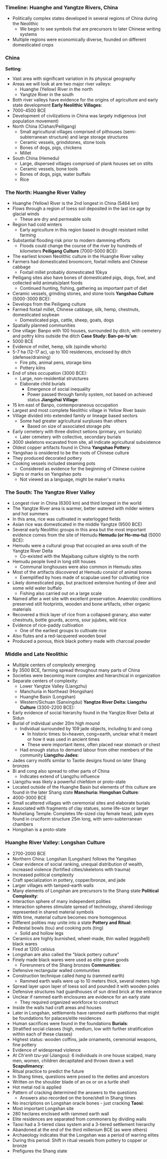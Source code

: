 ### Timeline: Huanghe and Yangtze Rivers, China
 - Politically complex states developed in several regions of China during the Neolithic
	 - We begin to see symbols that are precursors to later Chinese writing systems
 - Multiple regions were economically diverse, founded on different domesticated crops

### China
**Setting**:
 - Vast area with significant variation in its physical geography
 - Areas we will look at are two major river valleys:
	 - Huanghe (Yellow) River in the north
	 - Yangtze River in the south
 - Both river valleys have evidence for the origins of agriculture and early state development
**Early Neolithic Villages**:
 - 7000-4500 BCE
 - Development of civilizations in China was largely indigenous (not population movement)
 - North China (Cishan/Peiligang)
	 - Small agricultural villages comprised of pithouses (semi-subterranean structure) and large storage structures
	 - Ceramic vessels, grindstones, stone tools
	 - Bones of dogs, pigs, chickens
	 - Millet
 - South China (Hemedu)
	 - Large, dispersed villages comprised of plank houses set on stilts
	 - Ceramic vessels, bone tools
	 - Bones of dogs, pigs, water buffalo
	 - Rice
### The North: Huanghe River Valley
 - Huanghe (Yellow) River is the 2nd longest in China (5464 km)
 - Flows through a region of loess soil deposited in the last ice age by glacial winds
	 - These are dry and permeable soils
 - Region had cold winters
	 - Early agriculture in this region based in drought resistant millet farming
 - Substantial flooding risk prior to modern damming efforts
	 - Floods could change the course of the river by hundreds of kilometers
**Peiligang Culture** (7000-5000 BCE):
 - The earliest known Neolithic culture in the Huanghe River valley
 - Farmers had domesticated broomcorn, foxtail millets and Chinese cabbage
	 - Foxtail millet probably domesticated 10kya
 - Peiligang sites also have bones of domesticated pigs, dogs, fowl, and collected wild animals/plant foods
	 - Continued hunting, fishing, gathering as important part of diet
 - Ceramic vessels, grinding stones, and stone tools
**Yangshao Culture** (5000-3000 BCE):
 - Develops from the Peiligang culture
 - Farmed foxtail millet, Chinese cabbage, silk, hemp, chestnuts, domesticated soybean
	 - Domesticated pigs, cattle, sheep, goats, dogs
 - Spatially planned communities
 - One village: Banpo with 100 houses, surrounded by ditch, with cemetery and pottry kilns outside the ditch
**Case Study: Ban-po-ts'un**:
 - 5000 BCE
 - Evidence of millet, hemp, silk (spindle whorls)
 - 5-7 ha (12-17 ac), up to 100 residences, enclosed by ditch (defense/draining)
	 - Fire pits, animal pens, storage bins
	 - Pottery kilns
 - End of sites occupation (3000 BCE):
	 - Large, non-residential strutctures
	 - Elaborate child burials
		 - Emergence of social inequality
		 - Power passed through family system, not based on achieved status
**Jiangzhai Village**:
 - 15 km east of Banpo, contemporaneous occupation
 - Largest and most complete Neolithic village in Yellow River basin
 - Village divided into extended family or lineage based sectors
	 - Some had greater agricultural surpluses than others
		 - Based on size of associated storage pits
 - Early cemetery with three distinct setions (primary, urn burials)
	 - Later cemetery with collective, secondary burials
 - 3000 skeletons excavated from site, all indicate agricultural subsistence
 - Oldest copper artifacts found in China
**Yangshao Pottery**:
 - Yangshao is onsidered to be the roots of Chinese culture
 - They produced decorated pottery
 - Cooking vessels included steaming pots
	 - Considered as evidence for the beginning of Chinese cuisine
 - Signs or marks on Yangshao pots
	 - Not viewed as a language, might be maker's marks

### The South: The Yangtze River Valley
 - Longest river in China (6300 km) and third longest in the world
 - The Yangtze River area is warmer, better watered with milder winters and hot summers
 - In this area, rice was cultivated in waterlogged fields
 - Asian rice was domesticated in the middle Yangtze (9500 BCE)
 - Several early Neolithic groups in this area but the most important evidence comes from the site of Hemudu
**Hemudu (or Ho-mu-tu)** (5000 BCE):
 - Hemudu were a cultural group that occupied an area south of the Yangtze River Delta
	 - Co-existed with the Majaibang culture slightly to the north
 - Hemudu people lived in long stilt houses
	 - Communal longhouses were also common in Hemudu sites
 - Most of the artifacts discovered at Hemudu consist of animal bones
	 - Exemplified by hoes made of scapulae used for cultivating rice
 - Likely domesticated pigs, but practiced extensive hunting of deer and some wild water buffalo
	 - Fishing also carried out on a large scale
 - Named after a wet site with excellent preservation. Anaerobic conditions preserved stilt footprints, wooden and bone artifacts, other organic materials
 - Recovered a thick layer of rice from a collapsed granary, also water chestnuts, bottle gourds, acorns, sour jujubes, wild rice
 - Evidence of rice-paddy cultivation
	 - One of the earliest groups to cultivate rice
 - Also flutes and a red-lacquered wooden bowl
 - Produced a porous, thick black pottery made with charcoal powder

### Middle and Late Neolithic
 - Multiple centers of complexity emerging
 - By 3500 BCE, farming spread throughout many parts of China
 - Societies were becoming more complex and hierarchical in organization
 - Separate centers of complexity:
	 - Lower Yangtze Valley (Liangzhu)
	 - Manchuria in Northeast (Hongshan)
	 - Huanghe Basin (Longshan)
	 - Western/Sichuan (Sanxingdui)
**Yangtze River Delta: Liangzhu Culture** (3300-2200 BCE):
 - Early evidence of social hierarchy found in the Yangtze River Delta at Sidun
 - Burial of individual under 20m high mound
	 - Individual surrounded by 109 jade objects, including bi and cong
		 - In historic times: bi=heaven, cong=earth, unclear what it meant or how it was used in ancient times
		 - These were important items, often placed near stomach or chest
	 - Had enough status to demand labour from other members of the community
**Liangzhu Jades**:
 - Jades carry motifs similar to Taotie designs found on later Shang bronzes
 - Bi and cong also spread to other parts of China
	 - Indicates extend of Liangzhu influence
 - Liangzhu was likely a powerful chiefdom or proto-state
 - Located outside of the Huanghe Basin but elements of this culture are found in the later Shang state
**Manchuria: Hongshan Culture**:
 - 4000-3000 BCE
 - Small scattered villages with ceremonial sites and elaborate burials
 - Associated with fragments of clay statues, some life-size or larger
 - Niuheliang Temple: Completes life-sized clay female head, jade eyes found in cruciform structure 25m long, with semi-subterranean chambers
 - Hongshan is a proto-state

### Huanghe River Valley: Longshan Culture
 - 2700-2000 BCE
 - Northern China: Longshan (Lungshan) follows the Yangshao
 - Clear evidence of social ranking, unequal distribution of wealth, increased violence (fortified cities/skeletons with trauma)
 - Increased political complexity
 - Craft specialization in pottery, copper/bronze, and jade
 - Larger villages with tamped-earth walls
 - Many elements of Longshan are precursors to the Shang state
**Political Complexity**:
 - Interaction sphere of many independent polities
 - Interaction spheres stimulate spread of technology, shared ideology represented in shared material symbols
 - With time, material culture becomes more homogenous
 - Different polities may unite into a state
**Pottery and Ritual**:
 - Pedestal bowls (tou) and cooking pots (ting)
	 - Solid and hollow legs
 - Ceramics are highly burnished, wheel-made, thin walled (eggshell) black wares
 - Fired at 1200 celsius
 - Longshan are also called the "black pottery culture"
 - Finely made black wares were used as elite grave goods
	 - Forerunners of the Shang bronzes
**Communities**:
 - Defensive rectangular walled communities
 - Construction technique called *hang tu* (rammed earth)
	 - Rammed earth walls were up to 10 meters thick, several meters high
 - Spread layer upon layer of loess soil and pounded it with wooden poles
 - Defensive structures had guardhouses of sun dried brick at the entrance
 - Unclear if rammed earth enclosures are evidence for an early state
	 - They required organized workforce to construct
 - Inside the walls had craft areas and houses
 - Later in Longshan, settlements have rammed earth platforms that might be foundations for palaces/elite residences
 - Human sacrifices were found in the foundations
**Burials**:
 - Stratified social classes (high, medium, low with further stratification within each of these classes)
 - Highest status: wooden coffins, jade ornaments, ceremonial weapons, fine pottery
 - Evidence of widespread violence
 - At *Ch'enh tzu-yai* (Jiangou): 6 individuals in one house scalped, many men, women, children decapitated and thrown down a well
**Scapulimancy**:
 - Ritual practice to predict the future
 - In Shang times, questions were posed to the deities and ancestors
 - Written on the shoulder blade of an ox or on a turtle shell
 - Hot metal rod is applied
 - Pattern of cracking determined the answers to the questions
	 - Answers also recorded on the bone/shell in Shang times
 - No inscriptions on Longshan oracle bones - just cracking
**Taosi**:
 - Most important Longshan site
 - 280 hectares enclosed with rammed earth wall
 - Elite residences are separated from commoners by dividing walls
 - Taosi had a 3-tiered class system and a 3-tiered settlement hierarchy
 - Abandoned at the end of the third millenium BCE (as were others)
 - Archaeology indicates that the Longshan was a period of warring elites
 - During this period: Shift in ritual vessels from pottery to copper or bronze
 - Prefigures the Shang state
